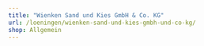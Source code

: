 ```yaml
---
title: "Wienken Sand und Kies GmbH & Co. KG"
url: /loeningen/wienken-sand-und-kies-gmbh-und-co-kg/
shop: Allgemein
---
```

